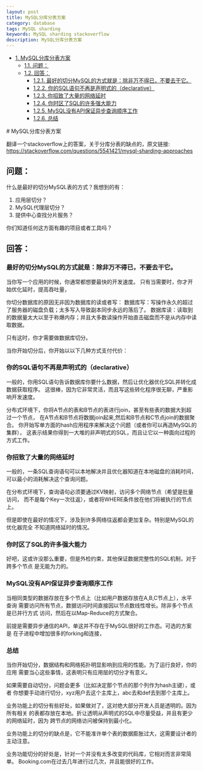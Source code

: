 ```yaml
---
layout: post
title: MySQL分库分表方案
category: database
tags: MySQL sharding
keywords: MySQL sharding stackoverflow
description: MySQL分库分表方案
---
```

<div id="text-table-of-contents">
<ul>
<li><a href="#sec-1">1. MySQL分库分表方案</a>
<ul>
<li><a href="#sec-1-1">1.1. 问题：</a></li>
<li><a href="#sec-1-2">1.2. 回答：</a>
<ul>
<li><a href="#sec-1-2-1">1.2.1. 最好的切分MySQL的方式就是：除非万不得已，不要去干它。</a></li>
<li><a href="#sec-1-2-2">1.2.2. 你的SQL语句不再是声明式的（declarative）</a></li>
<li><a href="#sec-1-2-3">1.2.3. 你招致了大量的网络延时</a></li>
<li><a href="#sec-1-2-4">1.2.4. 你时区了SQL的许多强大能力</a></li>
<li><a href="#sec-1-2-5">1.2.5. MySQL没有API保证异步查询顺序工作</a></li>
<li><a href="#sec-1-2-6">1.2.6. 总结</a></li>
</ul>
</li>
</ul>
</li>
</ul>
</div>
# MySQL分库分表方案<a id="sec-1" name="sec-1"></a>

翻译一个stackoverflow上的答案，关于分库分表的缺点的，原文链接:    
<https://stackoverflow.com/questions/5541421/mysql-sharding-approaches>

## 问题：<a id="sec-1-1" name="sec-1-1"></a>

什么是最好的切分MySQL表的方式？我想到的有：
1.  应用层切分？
2.  MySQL代理层切分？
3.  提供中心查找分片服务？

你们知道任何这方面有趣的项目或者工具吗？

## 回答：<a id="sec-1-2" name="sec-1-2"></a>

### 最好的切分MySQL的方式就是：除非万不得已，不要去干它。<a id="sec-1-2-1" name="sec-1-2-1"></a>

当你写一个应用的时候，你通常都想要最快的开发速度。
只有当需要时，你才开始优化延时，提高吞吐量，

你切分数据库的原因无非因为数据库的读或者写：
数据库写：写操作永久的超过了服务器的磁盘负载；太多写入导致副本同步永远的落后了。
数据库读：读取到的数据量太大以至于称爆内存；并且大多数读操作开始直击磁盘而不是从内存中读取数据。

只有这时，你才需要做数据库切分。

当你开始切分后，你开始以以下几种方式支付代价：

### 你的SQL语句不再是声明式的（declarative）<a id="sec-1-2-2" name="sec-1-2-2"></a>

一般的，你用SQL语句告诉数据库你要什么数据，然后让优化器优化SQL并转化成数据获取程序。
这很棒，因为它非常灵活，而且写这些转化程序很无聊，严重影响开发速度。

分布式环境下，你将A节点的表和B节点的表进行join，甚至有些表的数据大到超过一个节点，
在A节点和B节点将数据join起来,然后和B节点和C节点join的数据聚合。
你开始写单方面的hash应用程序来解决这个问题（或者你可以再造MySQL的集群），
这表示结果你得到一大堆的非声明式的SQL，而且让它以一种面向过程的方式工作。

### 你招致了大量的网络延时<a id="sec-1-2-3" name="sec-1-2-3"></a>

一般的，一条SQL查询语句可以本地解决并且优化器知道在本地磁盘的消耗时间，
可以最小的消耗解决这个查询问题。

在分布式环境下，查询语句必须要通过KV映射，访问多个网络节点（希望是批量访问，
而不是每个Key一次往返），或者将WHERE条件放在他们将被执行的节点上。

但是即使在最好的情况下，涉及到许多网络往返都会更加复杂。特别是MySQL的优化器完全
不知道网络延时的情况。

### 你时区了SQL的许多强大能力<a id="sec-1-2-4" name="sec-1-2-4"></a>

好吧，这或许没那么重要，但是外检约束，其他保证数据完整性的SQL机制，对于跨多个节点
是无能为力的。

### MySQL没有API保证异步查询顺序工作<a id="sec-1-2-5" name="sec-1-2-5"></a>

当相同类型的数据存放在多个节点上（比如用户数据存放在A,B,C节点上），水平查询
需要访问所有节点，数据访问时间直接因以节点数线性增长。除非多个节点是已并行方式
访问，然后在以Map-Reduce的方式聚合。

前提是需要异步通信的API，单这并不存在于MySQL很好的工作态。可选的方案是
在子进程中增加很多的forking和连接，

### 总结<a id="sec-1-2-6" name="sec-1-2-6"></a>

当你开始切分，数据结构和网络拓扑明显影响到应用的性能。为了运行良好，你的应用
需要当心这些事情，这表明只有应用层的切分才有意义。

如果需要自动切分，问题会更多（比如决定那个节点的那个列作为hash主键），或者
你想要手动进行切分，xyz用户去这个主库上，abc去和def去到那个主库上。

业务功能上的切分有些好处，如果做对了，这对绝大部分开发人员是透明的。因为所有相关
的表都存放在本地。折让透明从声明式的SQL中尽量受益，并且有更少的网络延时，因为
跨节点的网络访问被保持到最小化。

业务功能上的切分的缺点是，它不能准许单个表的数据膨胀过大，这需要设计者的主动注意。

业务功能切分的好处是，针对一个并没有太多改变的代码库，它相对而言非常简单。
Booking.com在过去几年进行过几次，并且能很好的工作。
